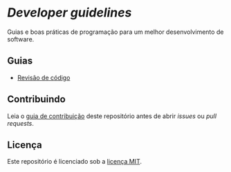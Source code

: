 # _Developer guidelines_

Guias e boas práticas de programação para um melhor desenvolvimento de software.

## Guias

- [Revisão de código](code-review/README.md)

## Contribuindo

Leia o [guia de contribuição](CONTRIBUTING.md) deste repositório antes de abrir _issues_ ou _pull requests_.

## Licença

Este repositório é licenciado sob a [licença MIT](LICENSE).
